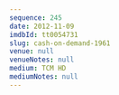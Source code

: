 ```yaml
---
sequence: 245
date: 2012-11-09
imdbId: tt0054731
slug: cash-on-demand-1961
venue: null
venueNotes: null
medium: TCM HD
mediumNotes: null
---
```

